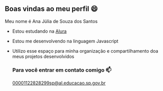 ## Boas vindas ao meu perfil 😄

Meu nome é Ana Júlia de Souza dos Santos

- Estou estudando na [Alura](https://www.alura.com.br)
- Estou me desenvolvendo na linguagem Javascript
- Utilizo esse espaço para minha organização e compartilhamento doa meus projetos desenvolvidos

  ### Para você entrar em contato comigo 📫

  00001122828299sp@al.educacao.sp.gov.br
